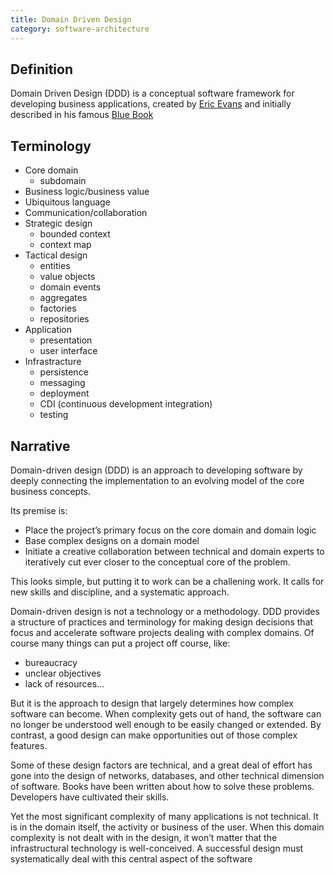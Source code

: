 ```yaml
---
title: Domain Driven Design
category: software-architecture
---
```


## Definition

Domain Driven Design (DDD) is a conceptual software framework for developing business applications, created by [Eric Evans](https://twitter.com/ericevans0?lang=en) and initially described in his famous [Blue Book](https://domainlanguage.com/ddd/blue-book/)

## Terminology

* Core domain
    - subdomain
* Business logic/business value
* Ubiquitous language
* Communication/collaboration
* Strategic design
    - bounded context
    - context map
* Tactical design
    - entities
    - value objects
    - domain events
    - aggregates
    - factories
    - repositories
* Application
    - presentation
    - user interface
* Infrastracture
    - persistence
    - messaging
    - deployment
    - CDI (continuous development integration)
    - testing

## Narrative

Domain-driven design (DDD) is an approach to developing software by deeply connecting the implementation to an evolving model of the core business concepts.

Its premise is:
- Place the project’s primary focus on the core domain and domain logic
- Base complex designs on a domain model
- Initiate a creative collaboration between technical and domain experts to iteratively cut ever closer to the conceptual core of the problem.

This looks simple, but putting it to work can be a challening work. It calls for new skills and discipline, and a systematic approach.

Domain-driven design is not a technology or a methodology. DDD provides a structure of practices and terminology for making design decisions that focus and accelerate software projects dealing with complex domains.
Of course many things can put a project off course, like: 
- bureaucracy
- unclear objectives
- lack of resources...

But it is the approach to design that largely determines how complex software can become. When complexity gets out of hand, the software can no longer be understood well enough to be easily changed or extended. By contrast, a good design can make opportunities out of those complex features.

Some of these design factors are technical, and a great deal of effort has gone into the design of networks, databases, and other technical dimension of software. Books have been written about how to solve these problems. Developers have cultivated their skills.

Yet the most significant complexity of many applications is not technical. It is in the domain itself, the activity or business of the user. When this domain complexity is not dealt with in the design, it won’t matter that the infrastructural technology is well-conceived. A successful design must systematically deal with this central aspect of the software



